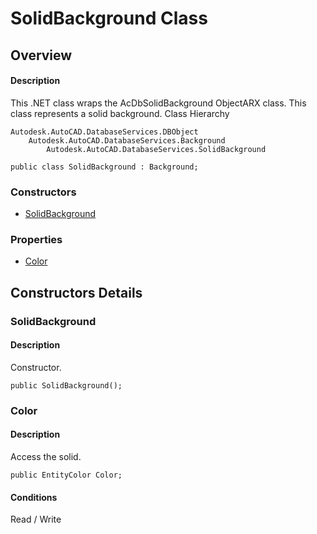 # SolidBackground Class

## Overview

#### Description
This .NET class wraps the AcDbSolidBackground ObjectARX class. This class represents a solid background.
Class Hierarchy
```text
Autodesk.AutoCAD.DatabaseServices.DBObject
    Autodesk.AutoCAD.DatabaseServices.Background
        Autodesk.AutoCAD.DatabaseServices.SolidBackground
```

```text
public class SolidBackground : Background;
```

### Constructors

- [SolidBackground](#solidbackground)

### Properties

- [Color](#color)


## Constructors Details

### SolidBackground

#### Description
Constructor.
```text
public SolidBackground();
```

### Color

#### Description
Access the solid.
```text
public EntityColor Color;
```

#### Conditions
Read / Write